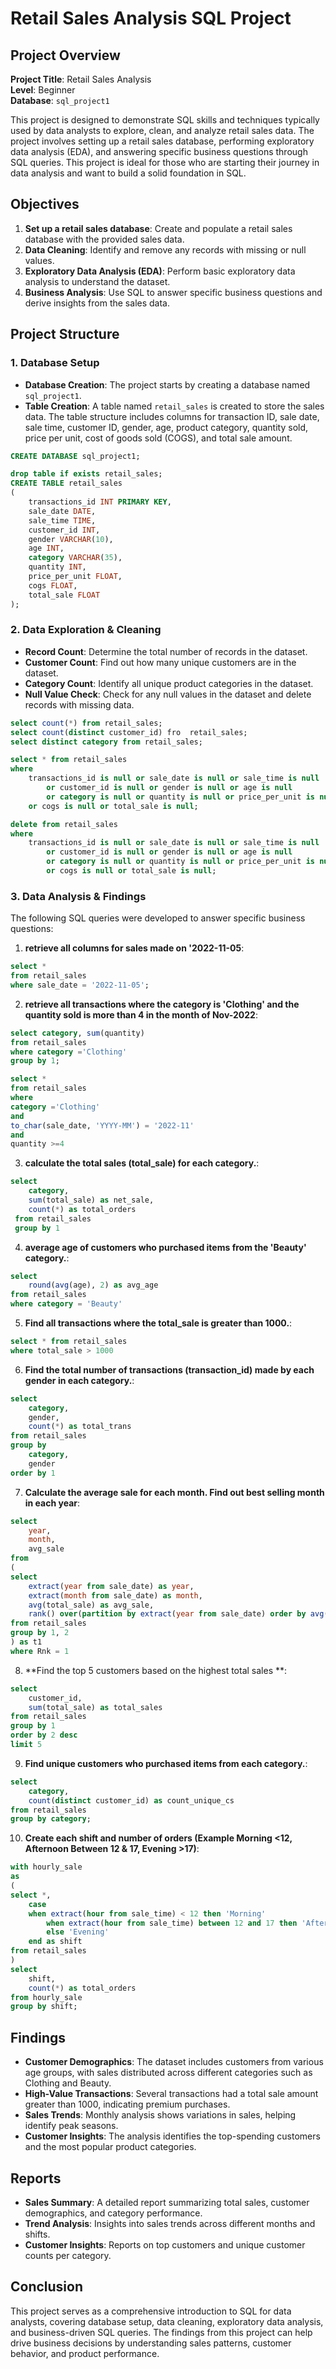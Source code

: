 # Retail Sales Analysis SQL Project

## Project Overview

**Project Title**: Retail Sales Analysis  
**Level**: Beginner  
**Database**: `sql_project1`

This project is designed to demonstrate SQL skills and techniques typically used by data analysts to explore, clean, and analyze retail sales data. The project involves setting up a retail sales database, performing exploratory data analysis (EDA), and answering specific business questions through SQL queries. This project is ideal for those who are starting their journey in data analysis and want to build a solid foundation in SQL.

## Objectives

1. **Set up a retail sales database**: Create and populate a retail sales database with the provided sales data.
2. **Data Cleaning**: Identify and remove any records with missing or null values.
3. **Exploratory Data Analysis (EDA)**: Perform basic exploratory data analysis to understand the dataset.
4. **Business Analysis**: Use SQL to answer specific business questions and derive insights from the sales data.

## Project Structure

### 1. Database Setup

- **Database Creation**: The project starts by creating a database named `sql_project1`.
- **Table Creation**: A table named `retail_sales` is created to store the sales data. The table structure includes columns for transaction ID, sale date, sale time, customer ID, gender, age, product category, quantity sold, price per unit, cost of goods sold (COGS), and total sale amount.

```sql
CREATE DATABASE sql_project1;

drop table if exists retail_sales;
CREATE TABLE retail_sales
(
    transactions_id INT PRIMARY KEY,
    sale_date DATE,	
    sale_time TIME,
    customer_id INT,	
    gender VARCHAR(10),
    age INT,
    category VARCHAR(35),
    quantity INT,
    price_per_unit FLOAT,	
    cogs FLOAT,
    total_sale FLOAT
);
```

### 2. Data Exploration & Cleaning

- **Record Count**: Determine the total number of records in the dataset.
- **Customer Count**: Find out how many unique customers are in the dataset.
- **Category Count**: Identify all unique product categories in the dataset.
- **Null Value Check**: Check for any null values in the dataset and delete records with missing data.

```sql
select count(*) from retail_sales;
select count(distinct customer_id) fro  retail_sales;
select distinct category from retail_sales;

select * from retail_sales
where 
	transactions_id is null or sale_date is null or sale_time is null
        or customer_id is null or gender is null or age is null
        or category is null or quantity is null or price_per_unit is null 
	or cogs is null or total_sale is null;

delete from retail_sales
where 
	transactions_id is null or sale_date is null or sale_time is null
        or customer_id is null or gender is null or age is null
        or category is null or quantity is null or price_per_unit is null
        or cogs is null or total_sale is null;
```

### 3. Data Analysis & Findings

The following SQL queries were developed to answer specific business questions:

1. **retrieve all columns for sales made on '2022-11-05**:
```sql
select *
from retail_sales
where sale_date = '2022-11-05';
```

2. **retrieve all transactions where the category is 'Clothing' and the quantity sold is more than 4 in the month of Nov-2022**:
```sql
select category, sum(quantity)
from retail_sales
where category ='Clothing'
group by 1;

select * 
from retail_sales
where 
category ='Clothing'
and
to_char(sale_date, 'YYYY-MM') = '2022-11'
and 
quantity >=4
```

3. **calculate the total sales (total_sale) for each category.**:
```sql
select 
    category,
    sum(total_sale) as net_sale,
    count(*) as total_orders
 from retail_sales
 group by 1
```

4. **average age of customers who purchased items from the 'Beauty' category.**:
```sql
select
    round(avg(age), 2) as avg_age
from retail_sales
where category = 'Beauty'
```

5. **Find all transactions where the total_sale is greater than 1000.**:
```sql
select * from retail_sales
where total_sale > 1000
```

6. **Find the total number of transactions (transaction_id) made by each gender in each category.**:
```sql
select 
    category,
    gender,
    count(*) as total_trans
from retail_sales
group by 
    category,
    gender
order by 1
```

7. **Calculate the average sale for each month. Find out best selling month in each year**:
```sql
select 
    year,
    month,
    avg_sale
from
(    
select 
    extract(year from sale_date) as year,
    extract(month from sale_date) as month,
    avg(total_sale) as avg_sale,
    rank() over(partition by extract(year from sale_date) order by avg(total_sale) desc) as Rnk
from retail_sales
group by 1, 2
) as t1
where Rnk = 1
```

8. **Find the top 5 customers based on the highest total sales **:
```sql
select 
    customer_id,
    sum(total_sale) as total_sales
from retail_sales
group by 1
order by 2 desc
limit 5
```

9. **Find unique customers who purchased items from each category.**:
```sql
select 
    category,
    count(distinct customer_id) as count_unique_cs
from retail_sales
group by category;
```

10. **Create each shift and number of orders (Example Morning <12, Afternoon Between 12 & 17, Evening >17)**:
```sql
with hourly_sale
as
(
select *,
	case
	when extract(hour from sale_time) < 12 then 'Morning'
        when extract(hour from sale_time) between 12 and 17 then 'Afternoon'
        else 'Evening'
	end as shift
from retail_sales
)
select 
	shift,
    count(*) as total_orders
from hourly_sale
group by shift;
```

## Findings

- **Customer Demographics**: The dataset includes customers from various age groups, with sales distributed across different categories such as Clothing and Beauty.
- **High-Value Transactions**: Several transactions had a total sale amount greater than 1000, indicating premium purchases.
- **Sales Trends**: Monthly analysis shows variations in sales, helping identify peak seasons.
- **Customer Insights**: The analysis identifies the top-spending customers and the most popular product categories.

## Reports

- **Sales Summary**: A detailed report summarizing total sales, customer demographics, and category performance.
- **Trend Analysis**: Insights into sales trends across different months and shifts.
- **Customer Insights**: Reports on top customers and unique customer counts per category.

## Conclusion

This project serves as a comprehensive introduction to SQL for data analysts, covering database setup, data cleaning, exploratory data analysis, and business-driven SQL queries. The findings from this project can help drive business decisions by understanding sales patterns, customer behavior, and product performance.
